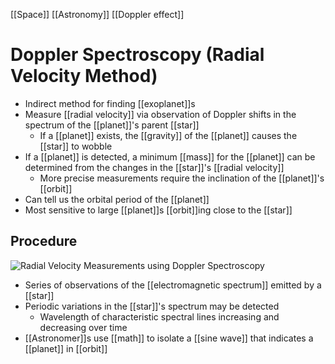 [[Space]] [[Astronomy]] [[Doppler effect]]

# Doppler Spectroscopy (Radial Velocity Method)
- Indirect method for finding [[exoplanet]]s
- Measure [[radial velocity]] via observation of Doppler shifts in the spectrum of the [[planet]]'s parent [[star]]
	- If a [[planet]] exists, the [[gravity]] of the [[planet]] causes the [[star]] to wobble
- If a [[planet]] is detected, a minimum [[mass]] for the [[planet]] can be determined from the changes in the [[star]]'s [[radial velocity]]
  - More precise measurements require the inclination of the [[planet]]'s [[orbit]]
- Can tell us the orbital period of the [[planet]]
- Most sensitive to large [[planet]]s [[orbit]]ing close to the [[star]]

## Procedure
![Radial Velocity Measurements using Doppler Spectroscopy](/assets/second-brain/2020-12-01-13-15-49.png)

- Series of observations of the [[electromagnetic spectrum]] emitted by a [[star]]
- Periodic variations in the [[star]]'s spectrum may be detected
  - Wavelength of characteristic spectral lines increasing and decreasing over time
- [[Astronomer]]s use [[math]] to isolate a [[sine wave]] that indicates a [[planet]] in [[orbit]]


